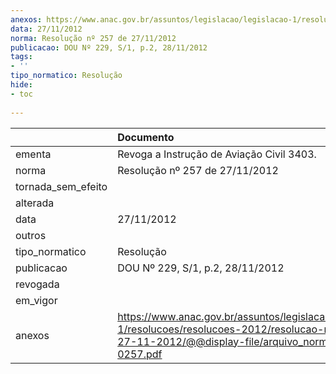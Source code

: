 ```yaml
---
anexos: https://www.anac.gov.br/assuntos/legislacao/legislacao-1/resolucoes/resolucoes-2012/resolucao-no-257-de-27-11-2012/@@display-file/arquivo_norma/RA2012-0257.pdf
data: 27/11/2012
norma: Resolução nº 257 de 27/11/2012
publicacao: DOU Nº 229, S/1, p.2, 28/11/2012
tags:
- ''
tipo_normatico: Resolução
hide: 
- toc 
 
---
```


|                    | Documento                                                                                                                                                       |
|:-------------------|:----------------------------------------------------------------------------------------------------------------------------------------------------------------|
| ementa             | Revoga a Instrução de Aviação Civil 3403.                                                                                                                       |
| norma              | Resolução nº 257 de 27/11/2012                                                                                                                                  |
| tornada_sem_efeito |                                                                                                                                                                 |
| alterada           |                                                                                                                                                                 |
| data               | 27/11/2012                                                                                                                                                      |
| outros             |                                                                                                                                                                 |
| tipo_normatico     | Resolução                                                                                                                                                       |
| publicacao         | DOU Nº 229, S/1, p.2, 28/11/2012                                                                                                                                |
| revogada           |                                                                                                                                                                 |
| em_vigor           |                                                                                                                                                                 |
| anexos             | https://www.anac.gov.br/assuntos/legislacao/legislacao-1/resolucoes/resolucoes-2012/resolucao-no-257-de-27-11-2012/@@display-file/arquivo_norma/RA2012-0257.pdf |